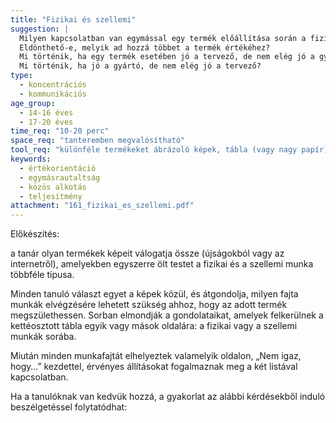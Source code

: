 ```yaml
---
title: "Fizikai és szellemi"
suggestion: | 
  Milyen kapcsolatban van egymással egy termék előállítása során a fizikai és a szellemi munka?  
  Eldönthető-e, melyik ad hozzá többet a termék értékéhez? 
  Mi történik, ha egy termék esetében jó a tervező, de nem elég jó a gyártó?
  Mi történik, ha jó a gyártó, de nem elég jó a tervező?
type:
  - koncentrációs
  - kommunikációs
age_group:
  - 14-16 éves
  - 17-20 éves
time_req: "10-20 perc"
space_req: "tanteremben megvalósítható"
tool_req: "különféle termékeket ábrázoló képek, tábla (vagy nagy papír), megfelelő írószerek"
keywords: 
  - értékorientáció
  - egymásrautaltság
  - közös alkotás
  - teljesítmény
attachment: "161_fizikai_es_szellemi.pdf"
---
```


Előkészítés:

a tanár olyan termékek képeit válogatja össze (újságokból vagy az internetről), amelyekben egyszerre ölt testet a fizikai és a szellemi munka többféle típusa.

Minden tanuló választ egyet a képek közül, és átgondolja, milyen fajta munkák elvégzésére lehetett szükség ahhoz, hogy az adott termék megszülethessen. Sorban elmondják a gondolataikat, amelyek felkerülnek a kettéosztott tábla egyik vagy mások oldalára: a fizikai vagy a szellemi munkák sorába.

Miután minden munkafajtát elhelyeztek valamelyik oldalon, „Nem igaz, hogy…” kezdettel, érvényes állításokat fogalmaznak meg a két listával kapcsolatban.

Ha a tanulóknak van kedvük hozzá, a gyakorlat az alábbi kérdésekből induló beszélgetéssel folytatódhat:
  
  
